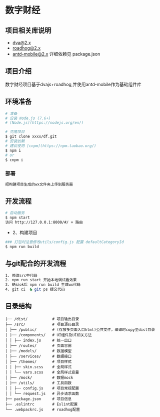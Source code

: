 # 数字财经

## 项目相关库说明

- dva@2.x
- roadhog@2.x
- antd-mobile@2.x
详细依赖见 package.json

## 项目介绍

数字财经项目基于dvajs+roadhog,并使用antd-mobile作为基础组件库

## 环境准备

```bash
# 准备
# 安装 Node.js (7.6+)
# [Node.js](https://nodejs.org/en/)

# 克隆项目
$ git clone xxxx/df.git
# 安装依赖
# 建议使用 [cnpm](https://npm.taobao.org/)
$ npm i
# or
$ cnpm i

```

### 部署

```bash
把构建项目生成的wx文件夹上传到服务器
```


## 开发流程

```bash
# 启动服务
$ npm start
访问 http://127.0.0.1:8000/#/ + 路由
```

- 2、构建项目
```bash
### 打包时注意修改utils/config.js 配置 defaultCategoryId
$ npm run build
```

## 与git配合的开发流程
```bash
1. 修改src中代码 
2. npm run start 开始本地调试看效果
3. 确认ok后 npm run build 生成wx代码
4. git ci  & git ps 提交代码
```

## 目录结构

```
├── /dist/           # 项目输出目录
├── /src/            # 项目源码目录
│ ├── /public/       # (存放多页面入口html)公共文件，编译时copy至dist目录
│ ├── /components/   # UI组件及UI相关方法
│ │ ├── index.js     # 统一出口
│ ├── /routes/       # 页面容器
│ ├── /models/       # 数据模型
│ ├── /services/     # 数据接口
│ ├── /themes/       # 项目样式
│ │ ├── skin.scss    # 全局样式
│ │ └── vars.scss    # 全局样式变量
│ ├── /mock/         # 数据mock
│ ├── /utils/        # 工具函数
│ │ ├── config.js    # 项目常规配置
│ │ └── request.js   # 异步请求函数
├── package.json     # 项目信息
├── .eslintrc        # Eslint配置
└── .webpackrc.js    # roadhog配置
```